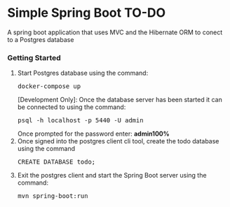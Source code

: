 <h1>Simple Spring Boot TO-DO</h1>

<span>A spring boot application that uses MVC and the Hibernate ORM to conect to a Postgres database</span>

<h3>Getting Started</h3>
<ol>
    <li>
        Start Postgres database using the command:
        <pre>docker-compose up</pre>
        <span>[Development Only]: Once the database server has been started it can be connected to using the command:</span>
        <pre>psql -h localhost -p 5440 -U admin</pre>
        Once prompted for the password enter: <b>admin100%</b>
    </li>
    <li>
        Once signed into the postgres client cli tool, create the todo database using the command
        <pre>CREATE DATABASE todo;</pre>
    </li>
    <li>
        Exit the postgres client and start the Spring Boot server using the command:
        <pre>mvn spring-boot:run</pre>
    </li>
</ol>

